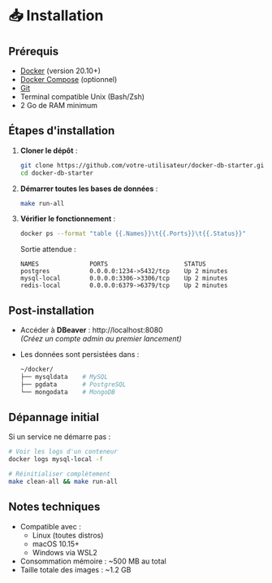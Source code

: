 # 📥 Installation

## Prérequis

- [Docker](https://docs.docker.com/get-docker/) (version 20.10+)
- [Docker Compose](https://docs.docker.com/compose/install/) (optionnel)
- [Git](https://git-scm.com/downloads)
- Terminal compatible Unix (Bash/Zsh)
- 2 Go de RAM minimum

## Étapes d'installation

1. **Cloner le dépôt** :
   ```bash
   git clone https://github.com/votre-utilisateur/docker-db-starter.git
   cd docker-db-starter
   ```

2. **Démarrer toutes les bases de données** :
   ```bash
   make run-all
   ```

3. **Vérifier le fonctionnement** :
   ```bash
   docker ps --format "table {{.Names}}\t{{.Ports}}\t{{.Status}}"
   ```
   Sortie attendue :
   ```
   NAMES              PORTS                     STATUS
   postgres           0.0.0.0:1234->5432/tcp    Up 2 minutes
   mysql-local        0.0.0.0:3306->3306/tcp    Up 2 minutes
   redis-local        0.0.0.0:6379->6379/tcp    Up 2 minutes
   ```

## Post-installation

- Accéder à **DBeaver** : http://localhost:8080  
  *(Créez un compte admin au premier lancement)*

- Les données sont persistées dans :
  ```bash
  ~/docker/
  ├── mysqldata    # MySQL
  ├── pgdata       # PostgreSQL
  └── mongodata    # MongoDB
  ```

## Dépannage initial

Si un service ne démarre pas :
```bash
# Voir les logs d'un conteneur
docker logs mysql-local -f

# Réinitialiser complètement
make clean-all && make run-all
```

## Notes techniques

- Compatible avec :
  - Linux (toutes distros)
  - macOS 10.15+
  - Windows via WSL2
- Consommation mémoire : ~500 MB au total
- Taille totale des images : ~1.2 GB
